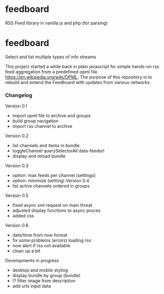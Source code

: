 # feedboard
RSS Feed library in vanilla js and php (for parsing)

# feedboard

  Select and list multiple types of info streams

  This project started a while back in plain javascript for simple hands-on rss feed aggregation from a predefined opml file https://en.wikipedia.org/wiki/OPML.  The purpose of this repository is to rebuild and extend the Feedboard with updates from various networks.


### Changelog

Version 0.1
- import opml file to archive and groups
- build group navigation
- import rss channel to archive

Version 0.2
- list channels and items in bundle
- toggleChannel querySelectorAll data-feedurl
- display and reload bundle

Version 0.3
- option: max feeds per channel (settings)
- option: minimize (setting)
Version 0.4
- list active channels ordered in groups

Version 0.5
- fixed async xml request on main threat
- adjusted display functions to async proces
- added css

Version 0.6
- date/time from now format
- fix some problems (errors) loading rss
- now alert if rss not available
- clean up a bit


Developments in progress

- desktop and mobile styling
- display bundle by group (bundle)
- !? filter image from description
- add urls input data

